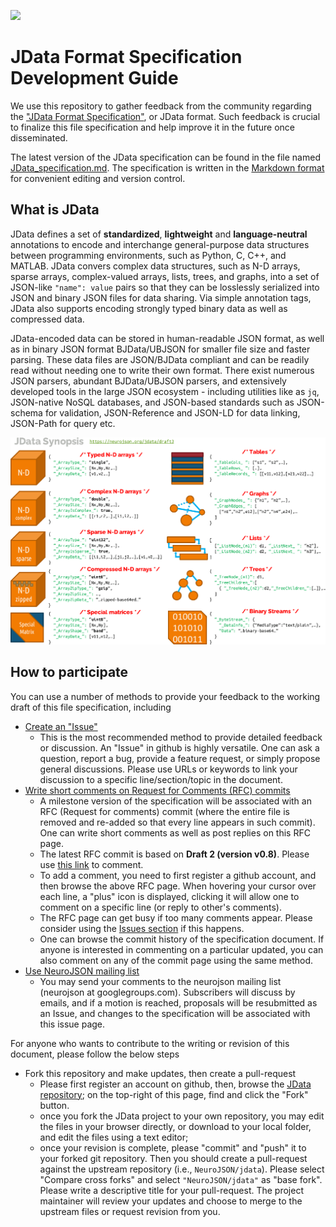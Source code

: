 ![](https://neurojson.org/wiki/upload/neurojson_banner_long.png)

# JData Format Specification Development Guide

We use this repository to gather feedback from the community regarding the 
["JData Format Specification"](JData_specification.md), or JData format. Such 
feedback is crucial to finalize this file specification and help improve
it in the future once disseminated. 

The latest version of the JData specification can be found in the file named 
[JData_specification.md](JData_specification.md). The specification is written
in the [Markdown format](https://github.com/adam-p/markdown-here/wiki/Markdown-Cheatsheet) 
for convenient editing and version control.

## What is JData

JData defines a set of **standardized**, **lightweight** and **language-neutral** annotations
to encode and interchange general-purpose data structures between programming
environments, such as Python, C, C++, and MATLAB. JData convers complex data structures,
such as N-D arrays, sparse arrays, complex-valued arrays, lists, trees, and graphs,
into a set of JSON-like `"name": value` pairs so that they can be losslessly serialized
into JSON and binary JSON files for data sharing. Via simple annotation tags, JData also
supports encoding strongly typed binary data as well as compressed data.

JData-encoded data can be stored in human-readable JSON format, as well as in binary
JSON format BJData/UBJSON for smaller file size and faster parsing. These data files
are JSON/BJData compliant and can be readily read without needing one to write their
own format. There exist numerous JSON parsers, abundant BJData/UBJSON parsers, and
extensively developed tools in the large JSON ecosystem - including utilities like
as `jq`, JSON-native NoSQL databases, and JSON-based standards such as JSON-schema
for validation, JSON-Reference and JSON-LD for data linking, JSON-Path for query etc.

![](./images/JData_Diagram.png)

## How to participate

You can use a number of methods to provide your feedback to the working 
draft of this file specification, including

- [Create an "Issue"](https://github.com/NeuroJSON/jdata/issues)
  - This is the most recommended method to provide detailed feedback or 
    discussion. An "Issue" in github is highly versatile. One can ask a 
    question, report a bug, provide a feature request, or simply propose
    general discussions. Please use URLs or keywords to link your discussion 
    to a specific line/section/topic in the document.
- [Write short comments on Request for Comments (RFC) commits](https://github.com/NeuroJSON/jdata/commit/6bb02c8a654938451d686c4a7c2b1b0619e7cf17)
  - A milestone version of the specification will be associated with an
    RFC (Request for comments) commit (where the entire file is removed
    and re-added so that every line appears in such commit). One can
    write short comments as well as post replies on this RFC page. 
  - The latest RFC commit is based on **Draft 2 (version v0.8)**. Please use
    [this link](https://github.com/NeuroJSON/jdata/commit/6bb02c8a654938451d686c4a7c2b1b0619e7cf17) to comment.
  - To add a comment, you need to first register a github account, and then 
    browse the above RFC page. When hovering your cursor over each line, a 
    "plus" icon is displayed, clicking it will allow one to comment on a 
    specific line (or reply to other's comments).
  - The RFC page can get busy if too many comments appear. Please consider 
    using the [Issues section](https://github.com/NeuroJSON/jdata/issues) if this happens.
  - One can browse the commit history of the specification document. If
    anyone is interested in commenting on a particular updated, you can also
    comment on any of the commit page using the same method.
- [Use NeuroJSON mailing list](https://groups.google.com/forum/#!forum/neurojson)
  - You may send your comments to the neurojson mailing list (neurojson at googlegroups.com). 
    Subscribers will discuss by emails, and if a motion is reached, proposals
    will be resubmitted as an Issue, and changes to the specification will be
    associated with this issue page.

For anyone who wants to contribute to the writing or revision of this document,
please follow the below steps

- Fork this repository and make updates, then create a pull-request
  - Please first register an account on github, then, browse the 
    [JData repository](https://github.com/NeuroJSON/jdata);
    on the top-right of this page, find and click the "Fork" button.
  - once you fork the JData project to your own repository, you may edit the
    files in your browser directly, or download to your local folder, and 
    edit the files using a text editor;
  - once your revision is complete, please "commit" and "push" it to your forked
    git repository. Then you should create a pull-request against the upstream
    repository (i.e., `NeuroJSON/jdata`). Please select "Compare cross forks" and 
    select `"NeuroJSON/jdata"` as "base fork". Please write a descriptive title for
    your pull-request. The project maintainer will review your updates
    and choose to merge to the upstream files or request revision from you.
    
